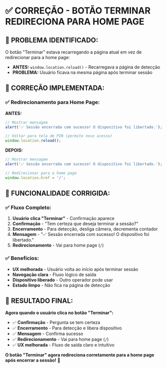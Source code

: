 # ✅ CORREÇÃO - BOTÃO TERMINAR REDIRECIONA PARA HOME PAGE

## 🎯 **PROBLEMA IDENTIFICADO:**

O botão "Terminar" estava recarregando a página atual em vez de redirecionar para a home page:
- **ANTES:** `window.location.reload()` - Recarregava a página de detecção
- **PROBLEMA:** Usuário ficava na mesma página após terminar sessão

## 🔧 **CORREÇÃO IMPLEMENTADA:**

### ✅ **Redirecionamento para Home Page:**

**ANTES:**
```javascript
// Mostrar mensagem
alert('✅ Sessão encerrada com sucesso! O dispositivo foi libertado.');

// Voltar para tela de PIN (permite novo acesso)
window.location.reload();
```

**DEPOIS:**
```javascript
// Mostrar mensagem
alert('✅ Sessão encerrada com sucesso! O dispositivo foi libertado.');

// Redirecionar para a home page
window.location.href = '/';
```

## 🎯 **FUNCIONALIDADE CORRIGIDA:**

### ✅ **Fluxo Completo:**
1. **Usuário clica "Terminar"** - Confirmação aparece
2. **Confirmação** - "Tem certeza que deseja terminar a sessão?"
3. **Encerramento** - Para detecção, desliga câmera, decrementa contador
4. **Mensagem** - "✅ Sessão encerrada com sucesso! O dispositivo foi libertado."
5. **Redirecionamento** - Vai para home page (`/`)

### ✅ **Benefícios:**
- **UX melhorada** - Usuário volta ao início após terminar sessão
- **Navegação clara** - Fluxo lógico de saída
- **Dispositivo liberado** - Outro operador pode usar
- **Estado limpo** - Não fica na página de detecção

## 🎉 **RESULTADO FINAL:**

**Agora quando o usuário clica no botão "Terminar":**

- ✅ **Confirmação** - Pergunta se tem certeza
- ✅ **Encerramento** - Para detecção e libera dispositivo
- ✅ **Mensagem** - Confirma sucesso
- ✅ **Redirecionamento** - Vai para home page (`/`)
- ✅ **UX melhorada** - Fluxo de saída claro e intuitivo

**O botão "Terminar" agora redireciona corretamente para a home page após encerrar a sessão!** 🎉


